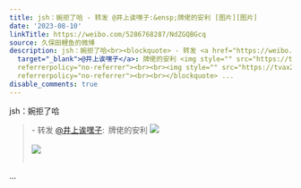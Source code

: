 ```yaml
---
title: jsh：婉拒了哈 - 转发 @井上诶嘿子:&ensp;牌佬的安利 [图片][图片]
date: '2023-08-10'
linkTitle: https://weibo.com/5286768287/NdZGQBGcq
source: 久保田鲤鱼的微博
description: jsh：婉拒了哈<br><blockquote> - 转发 <a href="https://weibo.com/1877963711"
  target="_blank">@井上诶嘿子</a>: 牌佬的安利 <img style="" src="https://tvax2.sinaimg.cn/large/6fef73bfgy1hgryw6cubyj22id1euqi7.jpg"
  referrerpolicy="no-referrer"><br><br><img style="" src="https://tvax2.sinaimg.cn/large/6fef73bfgy1hgryw63xjzj20uv0xate7.jpg"
  referrerpolicy="no-referrer"><br><br></blockquote> ...
disable_comments: true
---
```

jsh：婉拒了哈<br><blockquote> - 转发 <a href="https://weibo.com/1877963711" target="_blank">@井上诶嘿子</a>: 牌佬的安利 <img style="" src="https://tvax2.sinaimg.cn/large/6fef73bfgy1hgryw6cubyj22id1euqi7.jpg" referrerpolicy="no-referrer"><br><br><img style="" src="https://tvax2.sinaimg.cn/large/6fef73bfgy1hgryw63xjzj20uv0xate7.jpg" referrerpolicy="no-referrer"><br><br></blockquote> ...